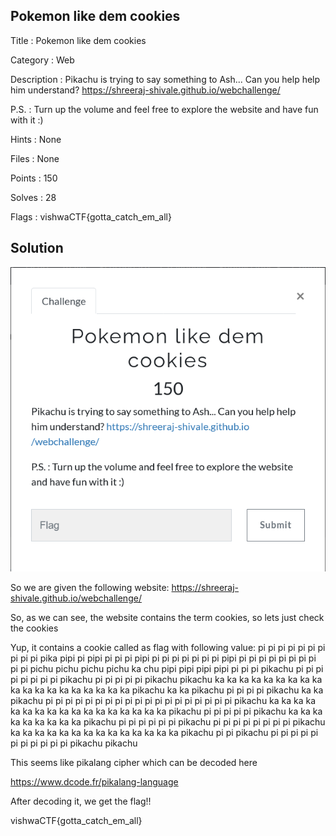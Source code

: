 ## Pokemon like dem cookies

Title : Pokemon like dem cookies

Category : Web

Description : Pikachu is trying to say something to Ash... Can you help help him understand?
https://shreeraj-shivale.github.io/webchallenge/

P.S. : Turn up the volume and feel free to explore the website and have fun with it :)  

Hints : None

Files : None

Points : 150

Solves : 28

Flags : vishwaCTF{gotta_catch_em_all}

## Solution

![Screenshot](challenge.png)
  

So we are given the following website: 
https://shreeraj-shivale.github.io/webchallenge/

So, as we can see, the website contains the term cookies, so lets just check the cookies

Yup, it contains a cookie called as flag with following value:
pi pi pi pi pi pi pi pi pi pi pika pipi pi pipi pi pi pi pipi pi pi pi pi pi pi pi pipi pi pi pi pi pi pi pi pi pi pi pichu pichu pichu pichu ka chu pipi pipi pipi pipi pi pi pi pikachu pi pi pi pi pi pi pi pi pikachu pi pi pi pi pi pikachu pikachu ka ka ka ka ka ka ka ka ka ka ka ka ka ka ka ka ka ka ka pikachu ka ka pikachu pi pi pi pi pikachu ka ka pikachu pi pi pi pi pi pi pi pi pi pi pi pi pi pi pi pi pi pi pi pikachu ka ka ka ka ka ka ka ka ka ka ka ka ka ka ka ka ka pikachu pi pi pi pi pi pikachu ka ka ka ka ka ka ka ka ka pikachu pi pi pi pi pi pi pikachu pi pi pi pi pi pi pi pi pikachu ka ka ka ka ka ka ka ka ka ka ka ka ka ka pikachu pi pi pikachu pi pi pi pi pi pi pi pi pi pi pi pikachu pikachu 

This seems like pikalang cipher which can be decoded here 

https://www.dcode.fr/pikalang-language

After decoding it, we get the flag!!

vishwaCTF{gotta_catch_em_all}
